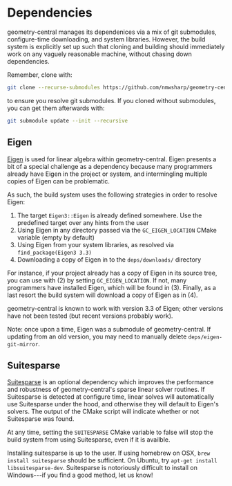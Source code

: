 # Dependencies

geometry-central manages its dependenices via a mix of git submodules, configure-time downloading, and system libraries. However, the build system is explicitly set up such that cloning and building should immediately work on any vaguely reasonable machine, without chasing down dependencies.

Remember, clone with:
```sh
git clone --recurse-submodules https://github.com/nmwsharp/geometry-central.git
```

to ensure you resolve git submodules. If you cloned without submodules, you can get them afterwards with:

```sh
git submodule update --init --recursive
```

## Eigen

[Eigen](https://eigen.tuxfamily.org) is used for linear algebra within geometry-central. Eigen presents a bit of a special challenge as a dependency because many programmers already have Eigen in the project or system, and intermingling multiple copies of Eigen can be problematic.

As such, the build system uses the following strategies in order to resolve Eigen:

1. The target `Eigen3::Eigen` is already defined somewhere. Use the predefined target over any hints from the user
2. Using Eigen in any directory passed via the `GC_EIGEN_LOCATION` CMake variable (empty by default)
3. Using Eigen from your system libraries, as resolved via `find_package(Eigen3 3.3)`
4. Downloading a copy of Eigen in to the `deps/downloads/` directory

For instance, if your project already has a copy of Eigen in its source tree, you can use with (2) by setting `GC_EIGEN_LOCATION`. If not, many programmers have installed Eigen, which will be found in (3). Finally, as a last resort the build system will download a copy of Eigen as in (4).

geometry-central is known to work with version 3.3 of Eigen; other versions have not been tested (but recent versions probably work).

Note: once upon a time, Eigen was a submodule of geometry-central. If updating from an old version, you may need to manually delete `deps/eigen-git-mirror`.

## Suitesparse

[Suitesparse](http://faculty.cse.tamu.edu/davis/suitesparse.html) is an optional dependency which improves the performance and robustness of geometry-central's sparse linear solver routines. If Suitesparse is detected at configure time, linear solves will automatically use Suitesparse under the hood, and otherwise they will default to Eigen's solvers. The output of the CMake script will indicate whether or not Suitesparse was found.

At any time, setting the `SUITESPARSE` CMake variable to false will stop the build system from using Suitesparse, even if it is availble.

Installing suitesparse is up to the user. If using homebrew on OSX, `brew install suitesparse` should be sufficient. On Ubuntu, try `apt-get install libsuitesparse-dev`. Suitesparse is notoriously difficult to install on Windows---if you find a good method, let us know!
